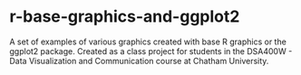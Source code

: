 # r-base-graphics-and-ggplot2
A set of examples of various graphics created with base R graphics or the ggplot2 package. Created as a class project for students in the DSA400W - Data Visualization and Communication course at Chatham University.
